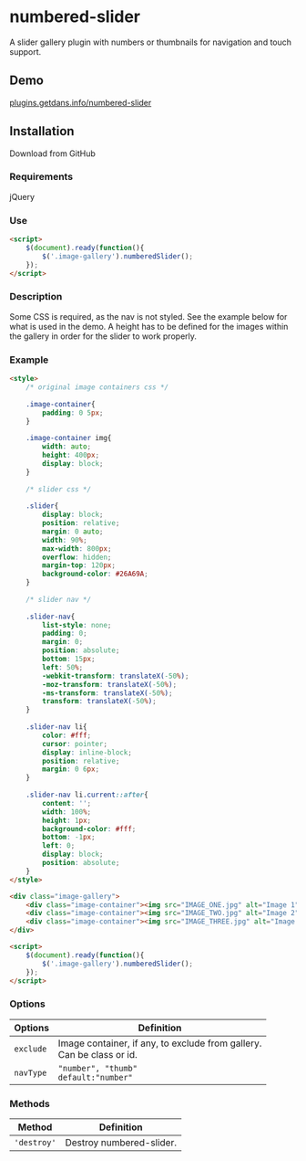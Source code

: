 # numbered-slider
A slider gallery plugin with numbers or thumbnails for navigation and touch support.

## Demo
[plugins.getdans.info/numbered-slider](http://plugins.getdans.info/numbered-slider)

## Installation
Download from GitHub

### Requirements
jQuery

### Use
```html
<script>
    $(document).ready(function(){
        $('.image-gallery').numberedSlider();
    });
</script>
```
### Description

Some CSS is required, as the nav is not styled. See the example below for what is used in the demo. A height has to be defined for the images within the gallery in order for the slider to work properly.

### Example

```html
<style>
    /* original image containers css */
    
    .image-container{
        padding: 0 5px;
    }
    
    .image-container img{
        width: auto;
        height: 400px;
        display: block;
    }
    
    /* slider css */
    
    .slider{
        display: block;
        position: relative;
        margin: 0 auto;
        width: 90%;
        max-width: 800px;
        overflow: hidden;
        margin-top: 120px;
        background-color: #26A69A;
    }
    
    /* slider nav */
    
    .slider-nav{
        list-style: none;
        padding: 0;
        margin: 0;
        position: absolute;
        bottom: 15px;
        left: 50%;
        -webkit-transform: translateX(-50%);
        -moz-transform: translateX(-50%);
        -ms-transform: translateX(-50%);
        transform: translateX(-50%);
    }
    
    .slider-nav li{
        color: #fff;
        cursor: pointer;
        display: inline-block;
        position: relative;
        margin: 0 6px;
    }
    
    .slider-nav li.current::after{
        content: '';
        width: 100%;
        height: 1px;
        background-color: #fff;
        bottom: -1px;
        left: 0;
        display: block;
        position: absolute;
    }
</style>

<div class="image-gallery">
    <div class="image-container"><img src="IMAGE_ONE.jpg" alt="Image 1"/></div>
    <div class="image-container"><img src="IMAGE_TWO.jpg" alt="Image 2"/></div>
    <div class="image-container"><img src="IMAGE_THREE.jpg" alt="Image 3"/></div>
</div>

<script>
    $(document).ready(function(){
        $('.image-gallery').numberedSlider();
    });
</script>
```

### Options

Options   | Definition
--------- | ------------------------------------------------------------------------ 
`exclude` | Image container, if any, to exclude from gallery.<br>Can be class or id.
`navType` | `"number", "thumb"`<br>`default:"number"` 
 
### Methods
 
Method      | Definition         
----------- | ------------------- 
`'destroy'` | Destroy numbered-slider. 
